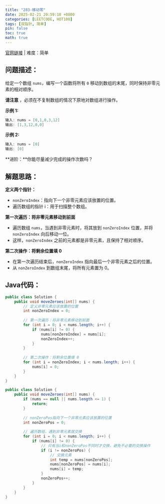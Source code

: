 ```yaml
---
title: "283-移动零"
date: 2025-02-21 20:59:10 +0800
categories: [LEETCODE, HOT100]
tags: [双指针, 简单]
pin: false
toc: true
math: true
---
```


[官网链接](https://leetcode.cn/problems/move-zeroes/) \| 难度：简单

## 问题描述：

给定一个数组 `nums`，编写一个函数将所有 `0` 移动到数组的末尾，同时保持非零元素的相对顺序。

**请注意** ，必须在不复制数组的情况下原地对数组进行操作。

**示例 1:**

```java
输入: nums = [0,1,0,3,12]
输出: [1,3,12,0,0]
```

**示例 2:**

```java
输入: nums = [0]
输出: [0]
```

**进阶：**你能尽量减少完成的操作次数吗？

## 解题思路：

**定义两个指针：**

- `nonZeroIndex`：指向下一个非零元素应该放置的位置。
- 遍历数组的指针 i：用于扫描整个数组。

**第一次遍历：将非零元素移动到前面**

- 遍历数组 `nums`，当遇到非零元素时，将其放到 `nonZeroIndex` 位置，并将 `nonZeroIndex` 向后移动一位。
- 这样，`nonZeroIndex` 之前的元素都是非零元素，且保持了相对顺序。

**第二次操作：将剩余位置填 0**

- 在第一次遍历结束后，`nonZeroIndex` 指向最后一个非零元素之后的位置。
- 从 `nonZeroIndex` 到数组末尾，将所有元素置为 0。

## Java代码：

```java
public class Solution {
    public void moveZeroes(int[] nums) {
        // 定义非零元素应该放置的位置
        int nonZeroIndex = 0;
        
        // 第一次遍历：将非零元素移动到前面
        for (int i = 0; i < nums.length; i++) {
            if (nums[i] != 0) {
                nums[nonZeroIndex] = nums[i];
                nonZeroIndex++;
            }
        }
        
        // 第二次操作：将剩余位置填 0
        for (int i = nonZeroIndex; i < nums.length; i++) {
            nums[i] = 0;
        }
    }
}
```

```java
public class Solution {
    public void moveZeroes(int[] nums) {
        if (nums == null || nums.length <= 1) {
            return;
        }
        
        // nonZeroPos指向下一个非零元素应该放置的位置
        int nonZeroPos = 0;
        
        // 遍历数组，遇到非零元素就交换
        for (int i = 0; i < nums.length; i++) {
            if (nums[i] != 0) {
                // 只有当i和nonZeroPos不同时才交换，避免不必要的交换操作
                if (i != nonZeroPos) {
                    // 交换元素
                    int temp = nums[nonZeroPos];
                    nums[nonZeroPos] = nums[i];
                    nums[i] = temp;
                }
                nonZeroPos++;
            }
        }
    }
}
```

